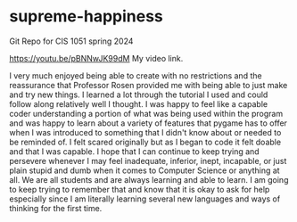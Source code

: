 # supreme-happiness
Git Repo for CIS 1051 spring 2024

https://youtu.be/pBNNwJK99dM My video link.

I very much enjoyed being able to create with no restrictions and the reassurance that Professor Rosen provided me with being able to just make and try new things. I learned a lot through the tutorial I used and could follow along relatively well I thought. I was happy to feel like a capable coder understanding a portion of what was being used within the program and was happy to learn about a variety of features that pygame has to offer when I was introduced to something that I didn't know about or needed to be reminded of. I felt scared originally but as I began to code it felt doable and that I was capable. I hope that I can continue to keep trying and persevere whenever I may feel inadequate, inferior, inept, incapable, or just plain stupid and dumb when it comes to Computer Science or anything at all. We are all students and are always learning and able to learn. I am going to keep trying to remember that and know that it is okay to ask for help especially since I am literally learning several new languages and ways of thinking for the first time.